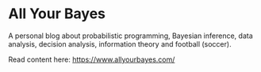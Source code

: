 # All Your Bayes
A personal blog about probabilistic programming, Bayesian inference, data analysis, decision analysis, information theory and football (soccer).

Read content here: https://www.allyourbayes.com/
